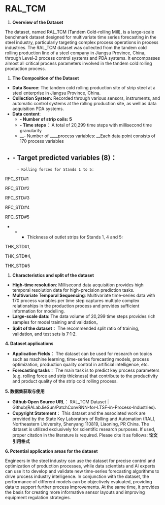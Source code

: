 # RAL_TCM
1. __Overview of the Dataset__

The dataset, named RAL\_TCM \(Tandem Cold\-rolling Mill\), is a large\-scale benchmark dataset designed for multivariate time series forecasting in the steel industry, particularly targeting complex process operations in process industries\. The RAL\_TCM dataset was collected from the tandem cold rolling production line of a steel company in Jiangsu Province, China, through Level\-2 process control systems and PDA systems\. It encompasses almost all critical process parameters involved in the tandem cold rolling production process\. 

1. __The Composition of the Dataset__

- __Data Source__: The tandem cold rolling production site of strip steel at a steel enterprise in Jiangsu Province, China\.
- __Collection System:__ Recorded through various sensors, instruments, and automatic control systems at the rolling production site, as well as data acquisition PDA systems\.
- __Data content__:
	- __\- Number of strip coils: 5__ 
	- __\- Time steps__： A total of 20,299 time steps with millisecond time granularity
	- __\- Number of __<a id="_Hlk174529752"></a>__process variables: __Each data point consists of 170 process variables
- __\- Target predicted variables \(8\)__：
	- 
		- Rolling forces for Stands 1 to 5:

RFC\_STD\#1

RFC\_STD\#2

RFC\_STD\#3

RFC\_STD\#4

RFC\_STD\#5

- 
	- 
		- Thickness of outlet strips for Stands 1, 4 and 5:

THK\_STD\#1, 

THK\_STD\#4, 

THK\_STD\#5

1. __Characteristics and split of the dataset__

- __High\-time resolution__: Millisecond data acquisition provides high temporal resolution data for high\-precision prediction tasks\.
- __Multivariate Temporal Sequencing__: Multivariate time\-series data with 170 process variables per time step captures multiple complex relationships in the production process and provides sufficient information for modelling\.
- __Large\-scale data__: The data volume of 20,299 time steps provides rich samples for model training and validation。
- __Split of the dataset__： The recommended split ratio of training, validation, and test sets is 7:1:2\.

__4\.	Dataset applications__

- __Application Fields__： The dataset can be used for research on topics such as machine learning, time\-series forecasting models, process optimization, production quality control in artificial intelligence, etc\.
- __Forecasting tasks__： The main task is to predict key process parameters \(e\.g\. rolling force and strip thickness\) that contribute to the productivity and product quality of the strip cold rolling process\.

__5\.	数据集获取与使用__

- <a id="_Hlk171778125"></a>__Github Open Source URL__： RAL\_TCM Dataset | Github\(RALabJieSun/PatchConvRNN-for-LTSF-in-Process-Industries).
- __Copyright Statement__： This dataset and the associated work are provided by the State Key Laboratory of Rolling and Automation \(RAL\), Northeastern University, Shenyang 110819, Liaoning, PR China\. The dataset is utilized exclusively for scientific research purposes\. If used, proper citation in the literature is required\. Please cite it as follows: __论文引用格式__

__6\.	Potential application areas for the dataset__

Engineers in the steel industry can use the dataset for precise control and optimization of production processes, while data scientists and AI experts can use it to develop and validate new time\-series forecasting algorithms to drive process industry intelligence\. In conjunction with the dataset, the performance of different models can be objectively evaluated, providing data to support further process improvements\. At the same time, it provides the basis for creating more informative sensor layouts and improving equipment regulation strategies\.
